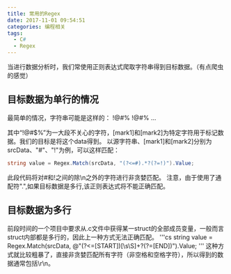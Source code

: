```yaml
---
title: 常用的Regex
date: 2017-11-01 09:54:51
categories: 编程相关
tags:
  - C#
  - Regex
---
```


当进行数据分析时，我们常使用正则表达式爬取字符串得到目标数据。（有点爬虫的感觉）

<!--more-->

## 目标数据为单行的情况

最简单的情况，字符串可能是这样的：
!@#$%[mark1]data[mark2]!@#$%
!@#$%[mark1]data[mark2]!@#$%
...

其中“!@#$%”为一大段不关心的字符，[mark1]和[mark2]为特定字符用于标记数据。我们的目标是将这个data得到。
以源字符串、[mark1]和[mark2]分别为srcData、"#"、"!"为例，可以这样匹配：
```cs
string value = Regex.Match(srcData, "(?<=#).*?(?=!)").Value;
```
此段代码将对#和!之间的除\n之外的字符进行非贪婪匹配。
注意，由于使用了通配符".",如果目标数据是多行,该正则表达式将不能正确匹配。

## 目标数据为多行

前段时间的一个项目中要求从.c文件中获得某一struct的全部成员变量，一般而言struct内部都是多行的，因此上一种方式无法正确匹配。
'''cs
string value = Regex.Match(srcData, @"(?<=[START])[\s\S]+?(?=[END])").Value;
'''
这种方式就比较粗暴了，直接非贪婪匹配所有字符（非空格和空格字符），所以得到的数据通常包括\r\n。